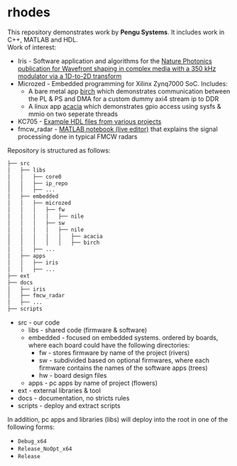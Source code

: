 # rhodes

This repository demonstrates work by **Pengu Systems**. It includes work in C++, MATLAB and HDL.<br>
Work of interest:
* Iris - Software application and algorithms for the [Nature Photonics publication for Wavefront shaping in complex media with a 350 kHz modulator via a 1D-to-2D transform](./docs/iris/s41566-019-0503-6.pdf)
* Microzed - Embedded programming for Xilinx Zynq7000 SoC. Includes:
    * A bare metal app [birch](./src/embedded/microzed/sw/nile/birch) which demonstrates communication between the PL & PS and DMA for a custom dummy axi4 stream ip to DDR
    * A linux app [acacia](./src/embedded/microzed/sw/nile/acacia) which demonstrates gpio access using sysfs & mmio on two seperate threads
* KC705 - [Example HDL files from various projects](./src/embedded/kc705/fw/)
* fmcw_radar - [MATLAB notebook (live editor)](./docs/fmcw_radar/) that explains the signal processing done in typical FMCW radars


Repository is structured as follows:
```bash
├── src
│   ├── libs
│   │   ├── core0
│   │   ├── ip_repo
│   │   ├── ...
│   ├── embedded
│   │   ├── microzed
│   │   │   ├── fw
│   │   │   │   ├── nile
│   │   │   ├── sw
│   │   │   │   ├── nile
│   │   │   │   │   ├── acacia
│   │   │   │   │   ├── birch
│   │   ├── ...
│   ├── apps
│   │   ├── iris
│   │   ├── ...
├── ext
├── docs
│   ├── iris
│   ├── fmcw_radar
│   ├── ...
├── scripts
```
* src - our code
  * libs - shared code (firmware & software)
  * embedded - focused on embedded systems. ordered by boards, where each board could have the following directories:
    * fw - stores firmware by name of the project (rivers)
    * sw - subdivided based on optional firmwares, where each firmware contains the names of the software apps (trees)
    * hw - board design files
  * apps - pc apps by name of project (flowers)
* ext - external libraries & tool
* docs - documentation, no stricts rules
* scripts - deploy and extract scripts

In addition, pc apps and libraries (libs) will deploy into the root in one of the following forms:
* `Debug_x64`
* `Release_NoOpt_x64`
* `Release`
